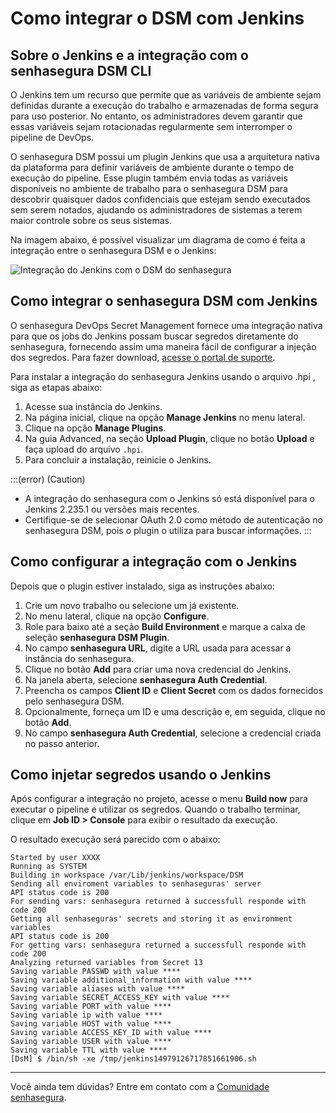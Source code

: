 # Como integrar o DSM com Jenkins

## Sobre o Jenkins e a integração com o senhasegura DSM CLI

O Jenkins tem um recurso que permite que as variáveis de ambiente sejam definidas durante a execução do trabalho e armazenadas de forma segura para uso posterior. No entanto, os administradores devem garantir que essas variáveis sejam rotacionadas regularmente sem interromper o pipeline de DevOps.

O senhasegura DSM possui um plugin Jenkins que usa a arquitetura nativa da plataforma para definir variáveis de ambiente durante o tempo de execução do pipeline. Esse plugin também envia todas as variáveis disponíveis no ambiente de trabalho para o senhasegura DSM para descobrir quaisquer dados confidenciais que estejam sendo executados sem serem notados, ajudando os administradores de sistemas a terem maior controle sobre os seus sistemas.

Na imagem abaixo, é possível visualizar um diagrama de como é feita a integração entre o senhasegura DSM e o Jenkins:

![Integração do Jenkins com o DSM do senhasegura](https://cdn.document360.io/5a1d58df-64ce-42a2-8b23-688477d32f33/Images/Documentation/image-FAFE2PUS.png)

## Como integrar o senhasegura DSM com Jenkins

O senhasegura DevOps Secret Management fornece uma integração nativa para que os jobs do Jenkins possam buscar segredos diretamente do senhasegura, fornecendo assim uma maneira fácil de configurar a injeção dos segredos. Para fazer download, [acesse o portal de suporte](https://suporte.senhasegura.com.br/pt-BR/support/login).

Para instalar a integração do senhasegura Jenkins usando o arquivo .hpi , siga as etapas abaixo:

1. Acesse sua instância do Jenkins.
2. Na página inicial, clique na opção **Manage Jenkins** no menu lateral.
3. Clique na opção **Manage Plugins**.
4. Na guia Advanced, na seção **Upload Plugin**, clique no botão **Upload** e faça upload do arquivo `.hpi`.
5. Para concluir a instalação, reinicie o Jenkins.

:::(error) (Caution)

* A integração do senhasegura com o Jenkins só está disponível para o Jenkins 2.235.1 ou versões mais recentes.
* Certifique-se de selecionar OAuth 2.0 como método de autenticação no senhasegura DSM, pois o plugin o utiliza para buscar informações.
  :::

## Como configurar a integração com o Jenkins

Depois que o plugin estiver instalado, siga as instruções abaixo:

1. Crie um novo trabalho ou selecione um já existente.
2. No menu lateral, clique na opção **Configure**.
3. Role para baixo até a seção **Build Environment** e marque a caixa de seleção **senhasegura DSM Plugin**.
4. No campo **senhasegura URL**, digite a URL usada para acessar a instância do senhasegura.
5. Clique no botão **Add** para criar uma nova credencial do Jenkins.
6. Na janela aberta, selecione **senhasegura Auth Credential**.
7. Preencha os campos **Client ID** e **Client Secret** com os dados fornecidos pelo senhasegura DSM.
8. Opcionalmente, forneça um ID e uma descrição e, em seguida, clique no botão **Add**.
9. No campo **senhasegura Auth Credential**, selecione a credencial criada no passo anterior.

## Como injetar segredos usando o Jenkins

Após configurar a integração no projeto, acesse o menu **Build now** para executar o pipeline e utilizar os segredos. Quando o trabalho terminar, clique em **Job ID > Console** para exibir o resultado da execução.

O resultado execução será parecido com o abaixo:

```
Started by user XXXX
Running as SYSTEM
Building in workspace /var/Lib/jenkins/workspace/DSM
Sending all enviroment variables to senhaseguras' server
API status code is 200
For sending vars: senhasegura returned à successfull responde with code 200
Getting all senhaseguras' secrets and storing it as environment variables
API status code is 200
For getting vars: senhasegura returned a successfull responde with code 200
Analyzing returned variables from Secret 13
Saving variable PASSWD with value ****
Saving variable additional_information with value ****
Saving variable aliases with value ****
Saving variable SECRET_ACCESS_KEY with value ****
Saving variable PORT with value ****
Saving variable ip with value ****
Saving variable HOST with value ****
Saving variable ACCESS_KEY_ID with value ****
Saving variable USER with value ****
Saving variable TTL with value ****
[DsM] $ /bin/sh -xe /tmp/jenkins14979126717851661906.sh
```

---

Você ainda tem dúvidas? Entre em contato com a [Comunidade senhasegura](https://community.senhasegura.io/).